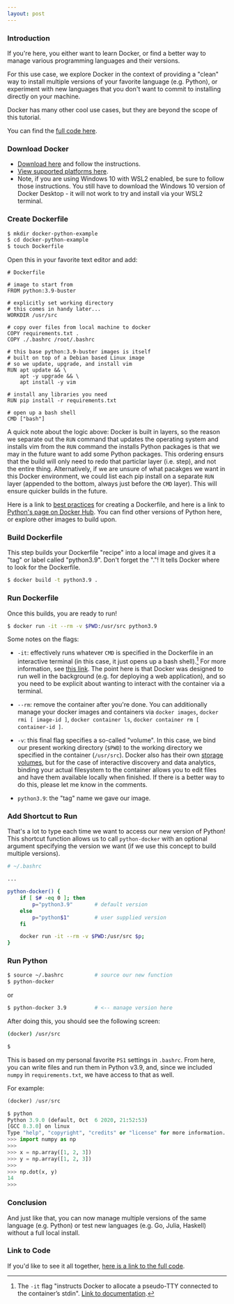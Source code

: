 ```yaml
---
layout: post
---
```


### Introduction

If you're here, you either want to learn Docker, or find a better way to manage various programming languages and their versions.

For this use case, we explore Docker in the context of providing a "clean" way to install multiple versions of your favorite language (e.g. Python), or experiment with new languages that you don't want to commit to installing directly on your machine.

Docker has many other cool use cases, but they are beyond the scope of this tutorial.

You can find the [full code here](https://github.com/slee981/docker-for-language-versions).

### Download Docker 
- [Download here](https://docs.docker.com/get-docker/) and follow the instructions.
- [View supported platforms here](https://docs.docker.com/engine/install/). 
- Note, if you are using Windows 10 with WSL2 enabled, be sure to follow those instructions. You still have to download the Windows 10 version of Docker Desktop - it will not work to try and install via your WSL2 terminal. 

### Create Dockerfile 

```bash
$ mkdir docker-python-example 
$ cd docker-python-example
$ touch Dockerfile
```

Open this in your favorite text editor and add:

```docker
# Dockerfile 

# image to start from
FROM python:3.9-buster 

# explicitly set working directory 
# this comes in handy later...
WORKDIR /usr/src

# copy over files from local machine to docker
COPY requirements.txt .
COPY ./.bashrc /root/.bashrc

# this base python:3.9-buster images is itself 
# built on top of a Debian based Linux image 
# so we update, upgrade, and install vim
RUN apt update && \
	apt -y upgrade && \
	apt install -y vim

# install any libraries you need
RUN pip install -r requirements.txt

# open up a bash shell
CMD ["bash"]
```

A quick note about the logic above: Docker is built in layers, so the reason we separate out the `RUN` command that updates the operating system and installs vim from the `RUN` command the installs Python packages is that we may in the future want to add some Python packages. This ordering ensurs that the build will only need to redo that particlar layer (i.e. step), and not the entire thing. Alternatively, if we are unsure of what pacakges we want in this Docker environment, we could list each pip install on a separate `RUN` layer (appended to the bottom, always just before the `CMD` layer). This will ensure quicker builds in the future. 

Here is a link to [best practices](https://docs.docker.com/develop/develop-images/dockerfile_best-practices/)  for creating a Dockerfile, and here is a link to [Python's page on Docker Hub](https://hub.docker.com/_/python). You can find other versions of Python here, or explore other images to build upon.

### Build Dockerfile 

This step builds your Dockerfile "recipe" into a local image and gives it a "tag" or label called "python3.9". Don't forget the "."! It tells Docker where to look for the Dockerfile.

```bash
$ docker build -t python3.9 .
```

### Run Dockerfile

Once this builds, you are ready to run! 

```bash
$ docker run -it --rm -v $PWD:/usr/src python3.9 
```

Some notes on the flags:

- `-it`: effectively runs whatever `CMD` is specified in the Dockerfile in an interactive terminal (in this case, it just opens up a bash shell).[^1] For more information, see [this link](https://docs.docker.com/engine/reference/run/). The point here is that Docker was designed to run well in the background (e.g. for deploying a web application), and so you need to be explicit about wanting to interact with the container via a terminal.

- `--rm`: remove the container after you're done. You can additionally manage your docker images and containers via `docker images`, `docker rmi [ image-id ]`, `docker container ls`, `docker container rm [ container-id ]`. 
- `-v`: this final flag specifies a so-called "volume". In this case, we bind our present working directory (`$PWD`) to the working directory we specified in the container (`/usr/src`). Docker also has their own [storage volumes](https://docs.docker.com/storage/volumes/), but for the case of interactive discovery and data analytics, binding your actual filesystem to the container allows you to edit files and have them available locally when finished. If there is a better way to do this, please let me know in the comments. 

- `python3.9`: the "tag" name we gave our image.

### Add Shortcut to Run

That's a lot to type each time we want to access our new version of Python! This shortcut function allows us to call `python-docker` with an optional argument specifying the version we want (if we use this concept to build multiple versions). 

```bash 
# ~/.bashrc

...

python-docker() {
	if [ $# -eq 0 ]; then
		p="python3.9"       # default version
	else
		p="python$1"        # user supplied version
	fi

	docker run -it --rm -v $PWD:/usr/src $p;
}
```

### Run Python 

```bash 
$ source ~/.bashrc          # source our new function
$ python-docker
```
or 

```bash 
$ python-docker 3.9         # <-- manage version here
```

After doing this, you should see the following screen: 

```bash
(docker) /usr/src

$
```

This is based on my personal favorite `PS1` settings in `.bashrc`. From here, you can write files and run them in Python v3.9, and, since we included `numpy` in `requirements.txt`, we have access to that as well. 

For example: 

```python
(docker) /usr/src 

$ python 
Python 3.9.0 (default, Oct  6 2020, 21:52:53) 
[GCC 8.3.0] on linux
Type "help", "copyright", "credits" or "license" for more information.
>>> import numpy as np
>>>
>>> x = np.array([1, 2, 3])
>>> y = np.array([1, 2, 3])
>>>
>>> np.dot(x, y)
14
>>>
```

### Conclusion
And just like that, you can now manage multiple versions of the same language (e.g. Python) or test new languages (e.g. Go, Julia, Haskell) without a full local install.

### Link to Code

If you'd like to see it all together, [here is a link to the full code](https://github.com/slee981/docker-for-language-versions).

[^1]: The `-it` flag "instructs Docker to allocate a pseudo-TTY connected to the container’s stdin". [Link to documentation](https://docs.docker.com/engine/reference/commandline/run/).
